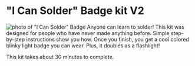 # "I Can Solder" Badge kit V2
![photo of "I Can Solder" Badge](https://cornfieldelectronics.com/cfe/images/solderbadge_images/solderbadge_White_and_Blinky_ON_v2.jpg)
Anyone can learn to solder! This kit was designed for people who have never made anything before. Simple step-by-step instructions show you how. Once you finish, you get a cool colored blinky light badge you can wear. Plus, it doubles as a flashlight!

This kit takes about 30 minutes to complete.
